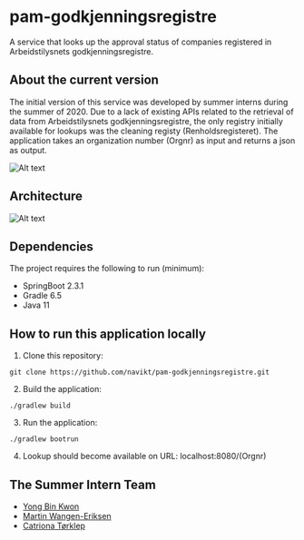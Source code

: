 # pam-godkjenningsregistre
A service that looks up the approval status of companies registered in Arbeidstilysnets godkjenningsregistre.

## About the current version
The initial version of this service was developed by summer interns during the summer of 2020. Due to a lack of existing APIs related to the retrieval of data from Arbeidstilysnets godkjenningsregistre, the only registry initially available for lookups was the cleaning registy (Renholdsregisteret). The application takes an organization number (Orgnr) as input and returns a json as output.

![Alt text](https://i.imgur.com/WYS0657.png "An example using a fake orgnr")

## Architecture

![Alt text](https://i.imgur.com/U9U7Rob.png "Architecture")

 
## Dependencies
The project requires the following to run (minimum):
- SpringBoot 2.3.1
- Gradle 6.5
- Java 11

## How to run this application locally
1. Clone this repository:
```
git clone https://github.com/navikt/pam-godkjenningsregistre.git
```
2. Build the application:
```
./gradlew build
```
3. Run the application:
```
./gradlew bootrun
```
4. Lookup should become available on URL: localhost:8080/(Orgnr)

## The Summer Intern Team
* [Yong Bin Kwon](https://github.com/yongbinkwon)
* [Martin Wangen-Eriksen](https://github.com/martinwe001)
* [Catriona Tørklep](https://github.com/catriont)
